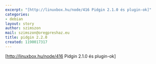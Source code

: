 ```yaml
---
excerpt: "[http://linuxbox.hu/node/416 Pidgin 2.1.0 és plugin-ok]"
categories:
- debian
layout: story
author: szimszon
mail: szimszon@oregpreshaz.eu
title: pidgin 2.2.0
created: 1190017317
---
```

[http://linuxbox.hu/node/416 Pidgin 2.1.0 és plugin-ok]

